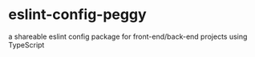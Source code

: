 # eslint-config-peggy
a shareable eslint config package for front-end/back-end projects using TypeScript

